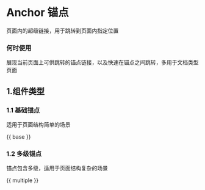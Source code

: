 # Anchor 锚点
页面内的超级链接，用于跳转到页面内指定位置

### 何时使用

展现当前页面上可供跳转的锚点链接，以及快速在锚点之间跳转，多用于文档类型页面

## 1.组件类型

### 1.1 基础锚点
适用于页面结构简单的场景

{{ base }}

### 1.2 多级锚点
锚点包含多级，适用于页面结构复杂的场景

{{ multiple }}
